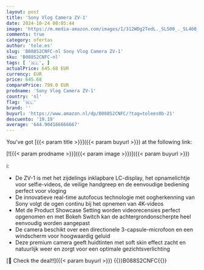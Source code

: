 ```yaml
---
layout: post
title: 'Sony Vlog Camera ZV-1'
date: 2024-10-24 00:05:44
image: 'https://m.media-amazon.com/images/I/312WDg2TedL._SL500_._SL400_.jpg'
comments: true
category: ofertas
author: 'tole.es'
slug: 'B088S2CNFC-nl Sony Vlog Camera ZV-1'
sku: 'B088S2CNFC-nl'
tags: [ '🇳🇱', ]
actualPrice: 645.68 EUR
currency: EUR
price: 645.68
comparePrice: 799.0 EUR
prodname: 'Sony Vlog Camera ZV-1'
country: 'nl'
flag: '🇳🇱'
brand: ''
buyurl: 'https://www.amazon.nl/dp/B088S2CNFC/?tag=tolees0b-21'
descuento: '19.19'
average: '644.904166666667'
---
```


You've got [{{< param title >}}]({{< param buyurl >}}) at the following link:

[![{{< param prodname >}}]({{< param image >}})]({{< param buyurl >}})

ℹ️:

- De ZV-1 is met het zijdelings inklapbare LC-display, het opnamelichtje voor selfie-videos, de veilige handgreep en de eenvoudige bediening perfect voor vloging
- De innovatieve real-time autofocus technologie met oogherkenning van Sony volgt de ogen continu bij het opnemen van 4K-videos
- Met de Product Showcase Setting worden videorecensies perfect opgenomen en met Bokeh Switch kan de achtergrondonscherpte heel eenvoudig worden aangepast
- De camera beschikt over een directionele 3-capsule-microfoon en een windscherm voor hoogwaardig geluid
- Deze premium camera geeft huidtinten met soft skin effect zacht en natuurlijk weer en zorgt voor een optimale gezichtsverlichting

[🛒 Check the deal!!]({{< param buyurl >}})
{{<world>}}B088S2CNFC{{</world>}}

